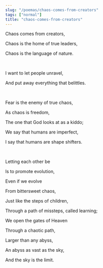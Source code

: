 ```yaml
---
slug: "/poemas/chaos-comes-from-creators"
tags: ["normal"]
title: "chaos-comes-from-creators"
---
```

Chaos comes from creators,

Chaos is the home of true leaders,

Chaos is the language of nature.

&nbsp;

I want to let people unravel,

And put away everything that belittles.

&nbsp;

Fear is the enemy of true chaos,

As chaos is freedom,

The one that God looks at as a kiddo;

We say that humans are imperfect,

I say that humans are shape shifters.

&nbsp;

Letting each other be

Is to promote evolution,

Even if we evolve

From bittersweet chaos,

Just like the steps of children,

Through a path of missteps, called learning;

We open the gates of Heaven

Through a chaotic path,

Larger than any abyss,

An abyss as vast as the sky,

And the sky is the limit.